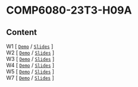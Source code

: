 # COMP6080-23T3-H09A
Content
-
W1 [ [`Demo`](wk1) / [`Slides`](https://offthegrid-mike.github.io/COMP6080-23T3-H09A/Slides/w1.html) ]<br>
W2 [ [`Demo`](wk2) / [`Slides`](https://offthegrid-mike.github.io/COMP6080-23T3-H09A/Slides/w2.html) ]<br>
W3 [ [`Demo`](wk3) / [`Slides`](https://offthegrid-mike.github.io/COMP6080-23T3-H09A/Slides/w3.html) ]<br>
W4 [ [`Demo`](wk4) / [`Slides`](https://offthegrid-mike.github.io/COMP6080-23T3-H09A/Slides/w4.html) ]<br>
W5 [ [`Demo`](wk5) / [`Slides`](https://offthegrid-mike.github.io/COMP6080-23T3-H09A/Slides/w5.html) ]<br>
W7 [ [`Demo`](wk7) / [`Slides`](https://offthegrid-mike.github.io/COMP6080-23T3-H09A/Slides/w7.html) ]<br>
